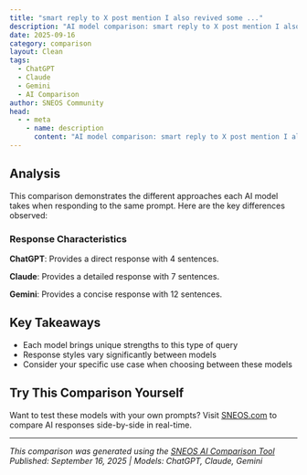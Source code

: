 ```yaml
---
title: "smart reply to X post mention I also revived some ..."
description: "AI model comparison: smart reply to X post mention I also revived some of my 10 year old side projects with AI tools: Wat..."
date: 2025-09-16
category: comparison
layout: Clean
tags:
  - ChatGPT
  - Claude
  - Gemini
  - AI Comparison
author: SNEOS Community
head:
  - - meta
    - name: description
      content: "AI model comparison: smart reply to X post mention I also revived some of my 10 year old side projects with AI tools: Watching OpenAI codex w..."
---
```


<ChatComparison
  title="smart reply to X post mention I also revived some ..."
  prompt="smart reply to X post mention I also revived some of my 10 year old side projects with AI tools: Watching OpenAI codex with the latest gpt-5-codex fix my 9 years old (terrible) python code is just absolute cinema!&#10;&#10;this is honestly an abandoned project because the code i had written was absolute crap and i just thought of giving gpt-5-codex try that&#10;&#10;result is new working code that works in 2025!"
  :responses='{
    "ChatGPT": "Absolutely love this! It\u2019s insane how AI isn\u2019t just the future but the ultimate code revival artist. GPT-5-codex turning your \u201Cabsolute crap\u201D into gold is peak tech magic. Here\u2019s to breathing new life into every \u201Cabandoned\u201D project out there! \uD83D\uDE80\uD83D\uDD25",
    "Claude": "Here are some smart reply options for that X post:\n\n**Option 1 (Relatable/Humorous):**\n\u0022AI giving our old code a second chance at life \uD83D\uDE02 Nothing like watching GPT turn your \u0027what was I thinking\u0027 moments into \u0027actually, this works now\u0027 magic \u2728\u0022\n\n**Option 2 (Technical/Enthusiastic):**\n\u0022The resurrection power is real! \uD83D\uDD25 GPT-5-codex basically became a time machine for legacy code. Love seeing those abandoned repos get their redemption arc!\u0022\n\n**Option 3 (Community-focused):**\n\u0022This is the AI use case we didn\u0027t know we needed! How many devs are sitting on goldmines of old projects that just need modern AI polish? Time to dust off those 2015 repos \uD83D\uDC40\u0022\n\n**Option 4 (Personal/Encouraging):**\n\u0022Your \u0027terrible\u0027 code from 9 years ago still had the core logic and creativity - AI just helped it speak 2025 fluent Python \uD83D\uDC0D That\u0027s honestly beautiful collaboration between human vision and AI execution!\u0022\n\nChoose based on the tone you want - humorous, technical, community-building, or encouraging!",
    "Gemini": "Here are a few smart replies to your X post:\n\n*   \u0022That\u0027s incredible! AI code revival is the future. What was the side project, if you don\u0027t mind sharing?\u0022\n*   \u0022GPT-5-Codex fixing 9-year-old code? We are truly living in the future! Glad you got your project working again.\u0022\n*   \u0022This is amazing! It\u0027s like giving your old code a superpower upgrade. What kind of project was it?\u0022\n*   \u0022Cinema indeed! It\u0027s so satisfying to see old projects come back to life with the help of AI. Congrats on the successful revival!\u0022\n"
  }'
  published-date="08:43"
/>

## Analysis

This comparison demonstrates the different approaches each AI model takes when responding to the same prompt. Here are the key differences observed:

### Response Characteristics

**ChatGPT**: Provides a direct response with 4 sentences. 

**Claude**: Provides a detailed response with 7 sentences. 

**Gemini**: Provides a concise response with 12 sentences. 

## Key Takeaways

- Each model brings unique strengths to this type of query
- Response styles vary significantly between models
- Consider your specific use case when choosing between these models

## Try This Comparison Yourself

Want to test these models with your own prompts? Visit [SNEOS.com](https://sneos.com) to compare AI responses side-by-side in real-time.

---

*This comparison was generated using the [SNEOS AI Comparison Tool](https://sneos.com)*
*Published: September 16, 2025 | Models: ChatGPT, Claude, Gemini*
